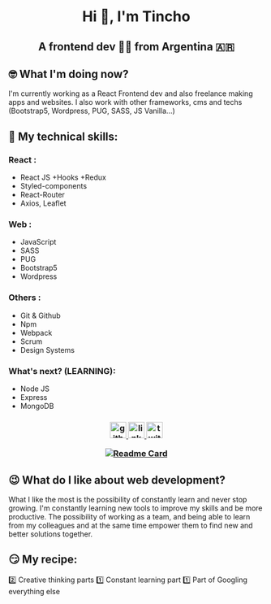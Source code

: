 <h1 align="center">Hi 👋, I'm Tincho</h1>
<h2 align="center">A frontend dev 👨‍💻 from Argentina 🇦🇷</h3>

## 🤓 What I'm doing now?
I'm currently working as a React Frontend dev and also freelance making apps and websites. I also work with other frameworks, cms and techs (Bootstrap5, Wordpress, PUG, SASS, JS Vanilla...)

## 🤖 My technical skills:

### React :
- React JS +Hooks +Redux
- Styled-components
- React-Router
- Axios, Leaflet

### Web : 
- JavaScript
- SASS
- PUG
- Bootstrap5
- Wordpress

### Others :
- Git & Github
- Npm
- Webpack
- Scrum
- Design Systems

### What's next? (LEARNING):
- Node JS
- Express
- MongoDB

<h3 align="center"🤟 You can find me on:</h3>
<p align="center">
  <a href="https://github.com/dosunounodev" target="blank">
    <img src='https://cdn.jsdelivr.net/npm/simple-icons@3.0.1/icons/github.svg' alt='github' height='32'/> 
  </a>
  
  <a href="https://www.linkedin.com/in/dosunounodev" target="blank">
    <img src='https://cdn.jsdelivr.net/npm/simple-icons@3.0.1/icons/linkedin.svg' alt='linkedin' height='32'> 
  </a>
  
  <a href="https://twitter.com/dosunounodev" target="blank">
    <img src='https://cdn.jsdelivr.net/npm/simple-icons@3.0.1/icons/twitter.svg' alt='twitter' alt='twitter' height='32'> 
  </a>
</p>

[![Readme Card](https://github-readme-stats.vercel.app/api/top-langs/?username=dosunounodev&repo=dosunounodev&layout=compact)](https://github.com/dosunounodev/dosunounodev) 

## 😉 What do I like about web development?
What I like the most is the possibility of constantly learn and never stop growing.
I'm constantly learning new tools to improve my skills and be more productive.
The possibility of working as a team, and being able to learn from my colleagues and at the same time empower them to find new and better solutions together.

## 😏 My recipe:
2️⃣ Creative thinking parts
1️⃣ Constant learning part
1️⃣ Part of Googling everything else 
